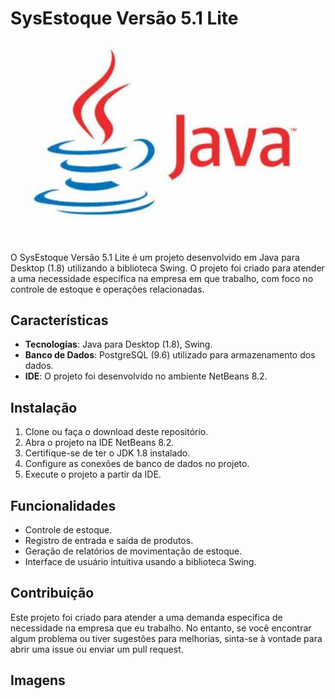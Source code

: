 # SysEstoque Versão 5.1 Lite

![SysEstoque Logo](https://github.com/Sousa-Edson/SysEstoque_Lite/blob/main/src/Imagens/20130111152854_660_420.jpg)



O SysEstoque Versão 5.1 Lite é um projeto desenvolvido em Java para Desktop (1.8) utilizando a biblioteca Swing. O projeto foi criado para atender a uma necessidade específica na empresa em que trabalho, com foco no controle de estoque e operações relacionadas.

## Características

- **Tecnologias**: Java para Desktop (1.8), Swing.
- **Banco de Dados**: PostgreSQL (9.6) utilizado para armazenamento dos dados.
- **IDE**: O projeto foi desenvolvido no ambiente NetBeans 8.2.

## Instalação

1. Clone ou faça o download deste repositório.
2. Abra o projeto na IDE NetBeans 8.2.
3. Certifique-se de ter o JDK 1.8 instalado.
4. Configure as conexões de banco de dados no projeto.
5. Execute o projeto a partir da IDE.

## Funcionalidades

- Controle de estoque.
- Registro de entrada e saída de produtos.
- Geração de relatórios de movimentação de estoque.
- Interface de usuário intuitiva usando a biblioteca Swing.

## Contribuição

Este projeto foi criado para atender a uma demanda específica de necessidade na empresa que eu trabalho. No entanto, se você encontrar algum problema ou tiver sugestões para melhorias, sinta-se à vontade para abrir uma issue ou enviar um pull request.

## Imagens
